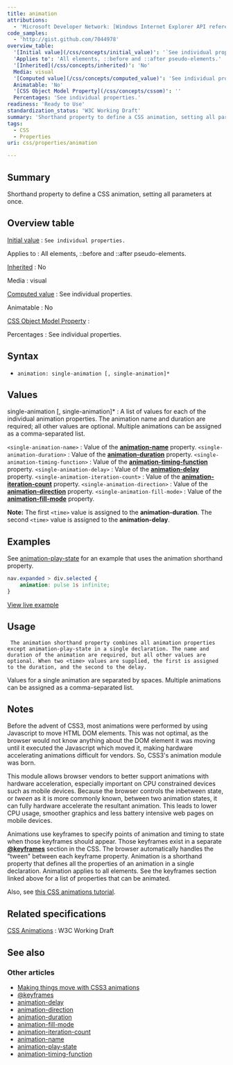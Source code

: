 ```yaml
---
title: animation
attributions:
  - 'Microsoft Developer Network: [Windows Internet Explorer API reference Article](http://msdn.microsoft.com/en-us/library/ie/hh828809%28v=vs.85%29.aspx)'
code_samples:
  - 'http://gist.github.com/7044978'
overview_table:
  '[Initial value](/css/concepts/initial_value)': '`See individual properties.`'
  'Applies to': 'All elements, ::before and ::after pseudo-elements.'
  '[Inherited](/css/concepts/inherited)': 'No'
  Media: visual
  '[Computed value](/css/concepts/computed_value)': 'See individual properties.'
  Animatable: 'No'
  '[CSS Object Model Property](/css/concepts/cssom)': ''
  Percentages: 'See individual properties.'
readiness: 'Ready to Use'
standardization_status: 'W3C Working Draft'
summary: 'Shorthand property to define a CSS animation, setting all parameters at once.'
tags:
  - CSS
  - Properties
uri: css/properties/animation

---
```

## Summary

Shorthand property to define a CSS animation, setting all parameters at once.

## Overview table

[Initial value](/css/concepts/initial_value)
:   `See individual properties.`

Applies to
:   All elements, ::before and ::after pseudo-elements.

[Inherited](/css/concepts/inherited)
:   No

Media
:   visual

[Computed value](/css/concepts/computed_value)
:   See individual properties.

Animatable
:   No

[CSS Object Model Property](/css/concepts/cssom)
:

Percentages
:   See individual properties.

## Syntax

-   `animation: single-animation [, single-animation]*`

## Values

single-animation [, single-animation]\*
:   A list of values for each of the individual animation properties. The animation name and duration are required; all other values are optional. Multiple animations can be assigned as a comma-separated list.

`<single-animation-name>`
:   Value of the [**animation-name**](/css/properties/animation-name) property.
`<single-animation-duration>`
:   Value of the [**animation-duration**](/css/properties/animation-duration) property.
`<single-animation-timing-function>`
:   Value of the [**animation-timing-function**](/css/properties/animation-timing-function) property.
`<single-animation-delay>`
:   Value of the [**animation-delay**](/css/properties/animation-delay) property.
`<single-animation-iteration-count>`
:   Value of the [**animation-iteration-count**](/css/properties/animation-iteration-count) property.
`<single-animation-direction>`
:   Value of the [**animation-direction**](/css/properties/animation-direction) property.
`<single-animation-fill-mode>`
:   Value of the [**animation-fill-mode**](/css/properties/animation-fill-mode) property.

**Note:** The first `<time>` value is assigned to the **animation-duration**. The second `<time>` value is assigned to the **animation-delay**.

## Examples

See [animation-play-state](/css/properties/animation-play-state) for an example that uses the animation shorthand property.

``` css
nav.expanded > div.selected {
    animation: pulse 1s infinite;
}
```

[View live example](http://code.webplatform.org/gist/7044978)

## Usage

     The animation shorthand property combines all animation properties except animation-play-state in a single declaration. The name and duration of the animation are required, but all other values are optional. When two <time> values are supplied, the first is assigned to the duration, and the second to the delay.

Values for a single animation are separated by spaces. Multiple animations can be assigned as a comma-separated list.

## Notes

Before the advent of CSS3, most animations were performed by using Javascript to move HTML DOM elements. This was not optimal, as the browser would not know anything about the DOM element it was moving until it executed the Javascript which moved it, making hardware accelerating animations difficult for vendors. So, CSS3's animation module was born.

This module allows browser vendors to better support animations with hardware acceleration, especially important on CPU constrained devices such as mobile devices. Because the browser controls the inbetween state, or *tween* as it is more commonly known, between two animation states, it can fully hardware accelerate the resultant animation. This leads to lower CPU usage, smoother graphics and less battery intensive web pages on mobile devices.

Animations use keyframes to specify points of animation and timing to state when those keyframes should appear. Those keyframes exist in a separate [**@keyframes**](/css/atrules/@keyframes) section in the CSS. The browser automatically handles the "tween" between each keyframe property. Animation is a shorthand property that defines all the properties of an animation in a single declaration. Animation applies to all elements. See the keyframes section linked above for a list of properties that can be animated.

Also, see [this CSS animations tutorial](/tutorials/css_animations).

## Related specifications

[CSS Animations](http://www.w3.org/TR/css3-animations/)
:   W3C Working Draft

## See also

### Other articles

-   [Making things move with CSS3 animations](/tutorials/css_animations)
-   [@keyframes](/css/atrules/@keyframes)
-   [animation-delay](/css/properties/animation-delay)
-   [animation-direction](/css/properties/animation-direction)
-   [animation-duration](/css/properties/animation-duration)
-   [animation-fill-mode](/css/properties/animation-fill-mode)
-   [animation-iteration-count](/css/properties/animation-iteration-count)
-   [animation-name](/css/properties/animation-name)
-   [animation-play-state](/css/properties/animation-play-state)
-   [animation-timing-function](/css/properties/animation-timing-function)
